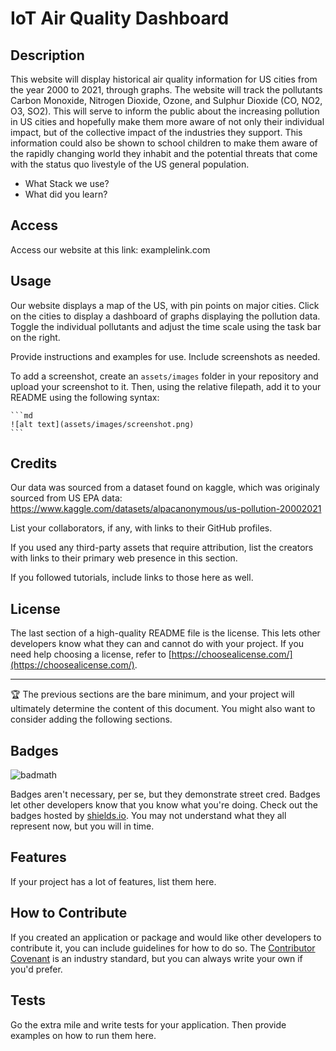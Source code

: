 # IoT Air Quality Dashboard

## Description

This website will display historical air quality information for US cities from the year 2000 to 2021, through graphs. The website will track the pollutants Carbon Monoxide, Nitrogen Dioxide, Ozone, and Sulphur Dioxide (CO, NO2, O3, SO2). This will serve to inform the public about the increasing pollution in US cities and hopefully make them more aware of not only their individual impact, but of the collective impact of the industries they support. This information could also be shown to school children to make them aware of the rapidly changing world they inhabit and the potential threats that come with the status quo livestyle of the US general population.

- What Stack we use?
- What did you learn?


## Access

Access our website at this link: examplelink.com

## Usage

Our website displays a map of the US, with pin points on major cities. Click on the cities to display a dashboard of graphs displaying the pollution data. Toggle the individual pollutants and adjust the time scale using the task bar on the right. 

Provide instructions and examples for use. Include screenshots as needed.

To add a screenshot, create an `assets/images` folder in your repository and upload your screenshot to it. Then, using the relative filepath, add it to your README using the following syntax:

    ```md
    ![alt text](assets/images/screenshot.png)
    ```

## Credits

Our data was sourced from a dataset found on kaggle, which was originaly sourced from US EPA data: https://www.kaggle.com/datasets/alpacanonymous/us-pollution-20002021

List your collaborators, if any, with links to their GitHub profiles.

If you used any third-party assets that require attribution, list the creators with links to their primary web presence in this section.

If you followed tutorials, include links to those here as well.

## License

The last section of a high-quality README file is the license. This lets other developers know what they can and cannot do with your project. If you need help choosing a license, refer to [https://choosealicense.com/](https://choosealicense.com/).

---

🏆 The previous sections are the bare minimum, and your project will ultimately determine the content of this document. You might also want to consider adding the following sections.

## Badges

![badmath](https://img.shields.io/github/languages/top/lernantino/badmath)

Badges aren't necessary, per se, but they demonstrate street cred. Badges let other developers know that you know what you're doing. Check out the badges hosted by [shields.io](https://shields.io/). You may not understand what they all represent now, but you will in time.

## Features

If your project has a lot of features, list them here.

## How to Contribute

If you created an application or package and would like other developers to contribute it, you can include guidelines for how to do so. The [Contributor Covenant](https://www.contributor-covenant.org/) is an industry standard, but you can always write your own if you'd prefer.

## Tests

Go the extra mile and write tests for your application. Then provide examples on how to run them here.
